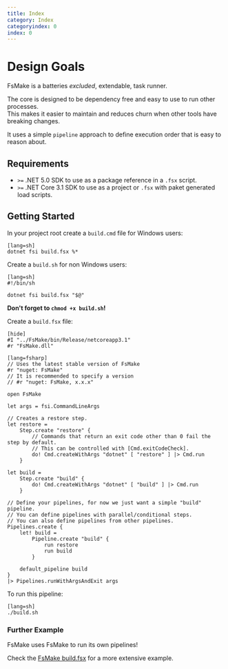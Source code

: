 ```yaml
---
title: Index
category: Index
categoryindex: 0
index: 0
---
```


# Design Goals

FsMake is a batteries *excluded*, extendable, task runner.

The core is designed to be dependency free and easy to use to run other processes.<br />
This makes it easier to maintain and reduces churn when other tools have breaking changes.

It uses a simple `pipeline` approach to define execution order that is easy to reason about.

## Requirements

 - `>=` .NET 5.0 SDK to use as a package reference in a `.fsx` script.
 - `>=` .NET Core 3.1 SDK to use as a project or `.fsx` with paket generated load scripts.

## Getting Started

In your project root create a `build.cmd` file for Windows users:

    [lang=sh]
    dotnet fsi build.fsx %*

Create a `build.sh` for non Windows users:

    [lang=sh]
    #!/bin/sh

    dotnet fsi build.fsx "$@"

**Don't forget to `chmod +x build.sh`!**

Create a `build.fsx` file:

    [hide]
    #I "../FsMake/bin/Release/netcoreapp3.1"
    #r "FsMake.dll"

<!-- Sep -->

    [lang=fsharp]
    // Uses the latest stable version of FsMake
    #r "nuget: FsMake"
    // It is recommended to specify a version
    // #r "nuget: FsMake, x.x.x"

    open FsMake

    let args = fsi.CommandLineArgs

    // Creates a restore step.
    let restore =
        Step.create "restore" {
            // Commands that return an exit code other than 0 fail the step by default.
            // This can be controlled with [Cmd.exitCodeCheck].
            do! Cmd.createWithArgs "dotnet" [ "restore" ] |> Cmd.run
        }

    let build =
        Step.create "build" {
            do! Cmd.createWithArgs "dotnet" [ "build" ] |> Cmd.run
        }

    // Define your pipelines, for now we just want a simple "build" pipeline.
    // You can define pipelines with parallel/conditional steps.
    // You can also define pipelines from other pipelines.
    Pipelines.create {
        let! build =
            Pipeline.create "build" {
                run restore
                run build
            }

        default_pipeline build
    }
    |> Pipelines.runWithArgsAndExit args

To run this pipeline:

    [lang=sh]
    ./build.sh

### Further Example

FsMake uses FsMake to run its own pipelines!

Check the [FsMake build.fsx](https://github.com/seanamos/FsMake/blob/master/build.fsx) for a more extensive example.
